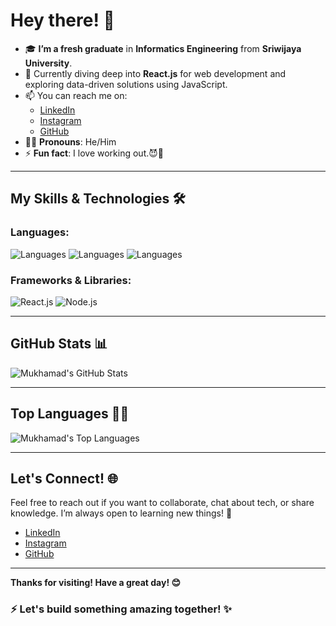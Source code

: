 # Hey there! 👋

- 🎓 **I’m a fresh graduate** in **Informatics Engineering** from **Sriwijaya University**.
- 🚀 Currently diving deep into **React.js** for web development and exploring data-driven solutions using JavaScript.
- 📫 You can reach me on:
  - [LinkedIn](https://www.linkedin.com/in/yourusername)
  - [Instagram](https://www.instagram.com/zulfikrianwaar)
  - [GitHub](https://github.com/yourusername)
- 🧑‍💻 **Pronouns**: He/Him
- ⚡ **Fun fact**: I love working out.😈🦾

---

## My Skills & Technologies 🛠️

### Languages:
![Languages](https://img.shields.io/badge/JavaScript-222222?style=flat&logo=javascript&logoColor=F7DF1E)
![Languages](https://img.shields.io/badge/PHP-222222?style=flat&logo=php&logoColor=777BB4)
![Languages](https://img.shields.io/badge/Python-222222?style=flat&logo=python&logoColor=3776AB)

### Frameworks & Libraries:
![React.js](https://img.shields.io/badge/React.js-222222?style=flat&logo=react&logoColor=61DAFB)
![Node.js](https://img.shields.io/badge/Node.js-222222?style=flat&logo=node.js&logoColor=68A063)

---

## GitHub Stats 📊

![Mukhamad's GitHub Stats](https://github-readme-stats.vercel.app/api?username=ZulAnwar76&show_icons=true&hide_title=true&count_private=true&hide=prs&theme=radical)

---

## Top Languages 👨‍💻

![Mukhamad's Top Languages](https://github-readme-stats.vercel.app/api/top-langs/?username=ZulAnwar76&theme=radical&layout=compact)

---

## Let's Connect! 🌐

Feel free to reach out if you want to collaborate, chat about tech, or share knowledge. I’m always open to learning new things! 🙌

- [LinkedIn](https://www.linkedin.com/in/yourusername)
- [Instagram](https://www.instagram.com/yourusername)
- [GitHub](https://github.com/yourusername)


---

**Thanks for visiting! Have a great day! 😊**

### ⚡ Let's build something amazing together! ✨
